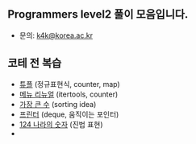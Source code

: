 ## Programmers level2 풀이 모음입니다.

- 문의: k4k@korea.ac.kr

## 코테 전 복습

- [튜플](https://github.com/TAVEResearch/TAVE_algorithm_study/blob/main/%EB%B0%95%EC%A0%9C%EC%9C%A4/programmers/level2/020322_tuple.py) (정규표현식, counter, map)
- [메뉴 리뉴얼](https://github.com/TAVEResearch/TAVE_algorithm_study/blob/main/%EB%B0%95%EC%A0%9C%EC%9C%A4/programmers/level2/020422_menu_renewal.py) (itertools, counter)
- [가장 큰 수](https://github.com/TAVEResearch/TAVE_algorithm_study/blob/main/%EB%B0%95%EC%A0%9C%EC%9C%A4/programmers/level2/020922_max_num.ipynb) (sorting idea)
- [프린터](https://github.com/TAVEResearch/TAVE_algorithm_study/blob/main/%EB%B0%95%EC%A0%9C%EC%9C%A4/programmers/level2/022222_printer.py) (deque, 움직이는 포인터)
- [124 나라의 숫자](https://github.com/TAVEResearch/TAVE_algorithm_study/blob/main/%EB%B0%95%EC%A0%9C%EC%9C%A4/programmers/level2/022822_world_124.py) (진법 표현)
- 
